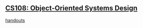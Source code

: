 ## [CS108: Object-Oriented Systems Design](http://web.stanford.edu/class/archive/cs/cs108/cs108.1082/)

[handouts](http://web.stanford.edu/class/archive/cs/cs108/cs108.1082/handouts/)